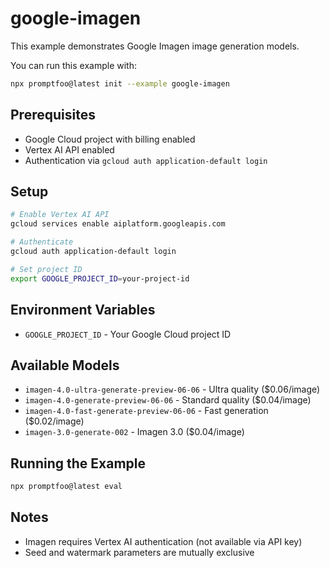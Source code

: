 # google-imagen

This example demonstrates Google Imagen image generation models.

You can run this example with:

```bash
npx promptfoo@latest init --example google-imagen
```

## Prerequisites

- Google Cloud project with billing enabled
- Vertex AI API enabled
- Authentication via `gcloud auth application-default login`

## Setup

```bash
# Enable Vertex AI API
gcloud services enable aiplatform.googleapis.com

# Authenticate
gcloud auth application-default login

# Set project ID
export GOOGLE_PROJECT_ID=your-project-id
```

## Environment Variables

- `GOOGLE_PROJECT_ID` - Your Google Cloud project ID

## Available Models

- `imagen-4.0-ultra-generate-preview-06-06` - Ultra quality ($0.06/image)
- `imagen-4.0-generate-preview-06-06` - Standard quality ($0.04/image)
- `imagen-4.0-fast-generate-preview-06-06` - Fast generation ($0.02/image)
- `imagen-3.0-generate-002` - Imagen 3.0 ($0.04/image)

## Running the Example

```bash
npx promptfoo@latest eval
```

## Notes

- Imagen requires Vertex AI authentication (not available via API key)
- Seed and watermark parameters are mutually exclusive
